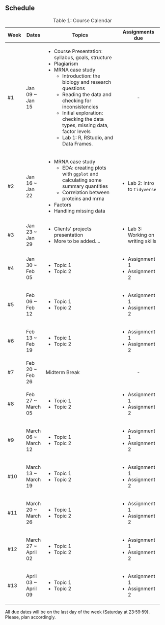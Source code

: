 ## Schedule
<table id="course-schedule">
    <caption>Table 1: Course Calendar</caption>
    <thead>
        <tr>
            <th style="width: 100px;">Week</th>
            <th style="width: 150px;">Dates</th>
            <th style="width: 50%;">Topics</th>
            <th style="width: 28%;">Assignments due</th>
        </tr>
    </thead>
    <tbody>
        <tr>
            <td>#1</td> 
            <td>Jan 09 ~ Jan 15</td>
            <td style="text-align: left;">
                <ul>
                    <li>Course Presentation: syllabus, goals, structure</li>
                    <li>Plagiarism</li>
                    <li>
                        MRNA case study
                        <ul>
                            <li>Introduction: the biology and research questions</li>
                            <li>Reading the data and checking for inconsistencies</li>
                            <li>Initial exploration: checking the data types, missing data, factor levels</li>
                            <li>Lab 1: R, RStudio, and Data Frames.</li>
                        </ul>
                    </li>
                </ul>
            </td>
            <td style="text-align: center;">
                -
            </td>
        </tr>
        <tr>
            <td>#2</td>
            <td>Jan 16 ~ Jan 22</td>
            <td style="text-align: left;">
                <ul>
                    <li>
                        MRNA case study
                        <ul>
                            <li>EDA: creating plots with <code>ggplot</code> and calculating some summary quantities</li>
                            <li>Correlation between proteins and mrna</li>
                        </ul>
                    </li>
                    <li>Factors</li>
                    <li>Handling missing data</li>
                </ul>
            </td>
            <td style="text-align: left;">
                <ul>
                    <li>Lab 2: Intro to <code>tidyverse</code></li>
                </ul>
            </td>
        </tr>
        <tr>
            <td>#3</td>
            <td>Jan 23 ~ Jan 29</td>
            <td style="text-align: left;">
                <ul>
                    <li>Clients' projects presentation</li>
                    <li>More to be added....</li>
                </ul>
            </td>
            <td style="text-align: left;">
                <ul>
                    <li>Lab 3: Working on writing skills</li>
                </ul>
            </td>
        </tr>
        <tr>
            <td>#4</td>
            <td> Jan 30 ~ Feb 05</td>
            <td style="text-align: left;">
                <ul>
                    <li>Topic 1</li>
                    <li>Topic 2</li>
                </ul>
            </td>
            <td style="text-align: left;">
                <ul>
                    <li>Assignment 1</li>
                    <li>Assignment 2</li>
                </ul>           
            </td>
        </tr>
        <tr>
            <td>#5</td>
            <td>Feb 06 ~ Feb 12</td>
            <td style="text-align: left;">
                <ul>
                    <li>Topic 1</li>
                    <li>Topic 2</li>
                </ul>
            </td>
            <td style="text-align: left;">
                <ul>
                    <li>Assignment 1</li>
                    <li>Assignment 2</li>
                </ul>           
            </td>
        </tr>
        <tr>
            <td>#6</td>
            <td> Feb 13 ~ Feb 19 </td>
            <td style="text-align: left;">
                <ul>
                    <li>Topic 1</li>
                    <li>Topic 2</li>
                </ul>
            </td>
            <td style="text-align: left;">
                <ul>
                    <li>Assignment 1</li>
                    <li>Assignment 2</li>
                </ul>           
            </td>
        </tr>
        <tr>
            <td>#7</td>
            <td> Feb 20 ~ Feb 26 </td>
            <td style="text-align: left;">
                    Midterm Break
            </td>
            <td style="text-align: center;">
                -  
            </td>
        </tr>
        <tr>
            <td>#8</td>
            <td> Feb 27 ~ March 05 </td>
            <td style="text-align: left;">
                <ul>
                    <li>Topic 1</li>
                    <li>Topic 2</li>
                </ul>
            </td>
            <td style="text-align: left;">
                <ul>
                    <li>Assignment 1</li>
                    <li>Assignment 2</li>
                </ul>           
            </td>
        </tr>
        <tr>
            <td>#9</td>
            <td> March 06 ~ March 12 </td>
            <td style="text-align: left;">
                <ul>
                    <li>Topic 1</li>
                    <li>Topic 2</li>
                </ul>
            </td>
            <td style="text-align: left;">
                <ul>
                    <li>Assignment 1</li>
                    <li>Assignment 2</li>
                </ul>           
            </td>
        </tr>
        <tr>
            <td>#10</td>
            <td> March 13 ~ March 19 </td>
            <td style="text-align: left;">
                <ul>
                    <li>Topic 1</li>
                    <li>Topic 2</li>
                </ul>
            </td>
            <td style="text-align: left;">
                <ul>
                    <li>Assignment 1</li>
                    <li>Assignment 2</li>
                </ul>           
            </td>
        </tr>
        <tr>
            <td>#11</td>
            <td> March 20 ~ March 26 </td>
            <td style="text-align: left;">
                <ul>
                    <li>Topic 1</li>
                    <li>Topic 2</li>
                </ul>
            </td>
            <td style="text-align: left;">
                <ul>
                    <li>Assignment 1</li>
                    <li>Assignment 2</li>
                </ul>           
            </td>
        </tr>
        <tr>
            <td>#12</td>
            <td> March 27 ~ April 02 </td>
            <td style="text-align: left;">
                <ul>
                    <li>Topic 1</li>
                    <li>Topic 2</li>
                </ul>
            </td>
            <td style="text-align: left;">
                <ul>
                    <li>Assignment 1</li>
                    <li>Assignment 2</li>
                </ul>           
            </td>
        </tr>
        <tr>
            <td>#13</td>
            <td> April 03 ~ April 09 </td>
            <td style="text-align: left;">
                <ul>
                    <li>Topic 1</li>
                    <li>Topic 2</li>
                </ul>
            </td>
            <td style="text-align: left;">
                <ul>
                    <li>Assignment 1</li>
                    <li>Assignment 2</li>
                </ul>           
            </td>
        </tr>
    </tbody>
</table>

<p>All due dates will be on the last day of the week (Saturday at 23:59:59). Please, plan accordingly.</p>


